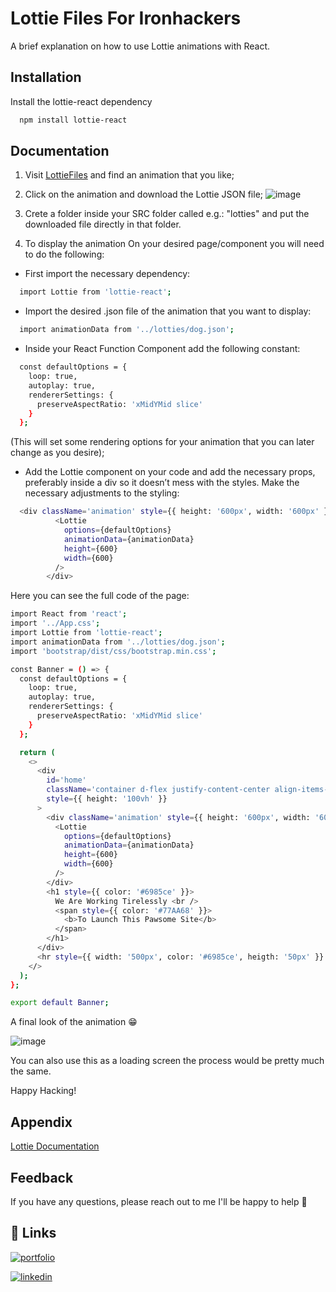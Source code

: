 
# Lottie Files For Ironhackers

A brief explanation on how to use Lottie animations with React.





## Installation

Install the lottie-react dependency

```bash
  npm install lottie-react
```
    
## Documentation

1. Visit [LottieFiles](https://lottiefiles.com/) and find an animation that you like;

2. Click on the animation and download the Lottie JSON file;
![image](https://i.imgur.com/5ooX6Zi.png)


3. Crete a folder inside your SRC folder called e.g.: "lotties" and put the downloaded file directly in that folder.

4. To display the animation On your desired page/component you will need to do the following:

- First import the necessary dependency:

```bash
  import Lottie from 'lottie-react';
```
- Import the desired .json file of the animation that you want to display:

```bash
  import animationData from '../lotties/dog.json';
```

- Inside your React Function Component add the following constant:

```bash
  const defaultOptions = {
    loop: true,
    autoplay: true,
    rendererSettings: {
      preserveAspectRatio: 'xMidYMid slice'
    }
  };
```
(This will set some rendering options for your animation that you can later change as you desire);

- Add the Lottie component on your code and add the necessary props, preferably inside a div so it doesn’t mess with the styles. Make the necessary adjustments to the styling:


```bash
  <div className='animation' style={{ height: '600px', width: '600px' }}>
          <Lottie
            options={defaultOptions}
            animationData={animationData}
            height={600}
            width={600}
          />
        </div>
```

Here you can see the full code of the page:

```bash
import React from 'react';
import '../App.css';
import Lottie from 'lottie-react';
import animationData from '../lotties/dog.json';
import 'bootstrap/dist/css/bootstrap.min.css';

const Banner = () => {
  const defaultOptions = {
    loop: true,
    autoplay: true,
    rendererSettings: {
      preserveAspectRatio: 'xMidYMid slice'
    }
  };

  return (
    <>
      <div
        id='home'
        className='container d-flex justify-content-center align-items-center'
        style={{ height: '100vh' }}
      >
        <div className='animation' style={{ height: '600px', width: '600px' }}>
          <Lottie
            options={defaultOptions}
            animationData={animationData}
            height={600}
            width={600}
          />
        </div>
        <h1 style={{ color: '#6985ce' }}>
          We Are Working Tirelessly <br />
          <span style={{ color: '#77AA68' }}>
            <b>To Launch This Pawsome Site</b>
          </span>
        </h1>
      </div>
      <hr style={{ width: '500px', color: '#6985ce', heigth: '50px' }} />
    </>
  );
};

export default Banner;

```
A final look of the animation 😁

![image](https://i.imgur.com/VBNFARq.gif)

You can also use this as a loading screen the process would be pretty much the same.

Happy Hacking!









## Appendix

[Lottie Documentation](https://lottiefiles.com/)


## Feedback

If you have any questions, please reach out to me I'll be happy to help 🚀

## 🔗 Links
[![portfolio](https://img.shields.io/badge/my_portfolio-000?style=for-the-badge&logo=ko-fi&logoColor=white)](https://magalvo.com/)

[![linkedin](https://img.shields.io/badge/linkedin-0A66C2?style=for-the-badge&logo=linkedin&logoColor=white)](https://www.linkedin.com/in/diogomagalhaescalvo/)


